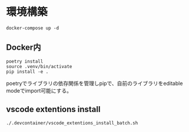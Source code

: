# 環境構築

```
docker-compose up -d
```

## Docker内

```
poetry install
source .venv/bin/activate
pip install -e .
```

poetryでライブラリの依存関係を管理しpipで、自前のライブラリをeditable modeでimport可能にする。

## vscode extentions install

```
./.devcontainer/vscode_extentions_install_batch.sh 
```